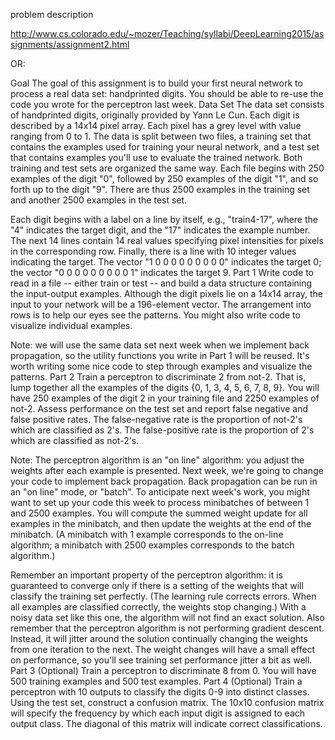 problem description


http://www.cs.colorado.edu/~mozer/Teaching/syllabi/DeepLearning2015/assignments/assignment2.html

OR:


Goal
The goal of this assignment is to build your first neural network to process a real data set:  handprinted digits.  You should be able to re-use the code you wrote for the perceptron last week.
Data Set
The data set consists of handprinted digits, originally provided  by Yann Le Cun.  Each digit is described by a 14x14 pixel array. Each pixel has a grey level with value ranging from 0 to 1.   The data is split between two files, a training set  that contains the examples used for training your neural network, and a test set that contains examples you'll use to evaluate the trained network.  Both training and test sets are organized the same way. Each file begins with 250 examples of the digit "0", followed by 250 examples of the digit "1", and so forth up to the digit "9". There are thus 2500 examples in the training set and another 2500 examples in the test set.  

Each digit begins with a label on a line by itself, e.g., "train4-17", where the "4" indicates the target digit, and the "17" indicates the example number. The next 14 lines contain 14 real values specifying pixel intensities for pixels in the corresponding row. Finally, there is a line with 10 integer values indicating the target.  The vector "1 0 0 0 0 0 0 0 0 0" indicates the target 0; the vector "0 0 0 0 0 0 0 0 0 1" indicates the target 9.
Part 1
Write code to read in a file -- either train or test -- and build a data structure containing the input-output examples.  Although the digit pixels lie on a 14x14 array, the input to your network will be a 196-element vector.  The arrangement into rows is to help our eyes see the patterns.  You might also write code to visualize individual examples.

Note: we will use the same data set next week when we implement back propagation, so the utility functions you write in Part 1 will be reused. It's worth writing some nice code to step through examples and visualize the patterns.
Part 2
Train a perceptron to discriminate 2 from not-2. That is, lump together all the examples of the digits {0, 1, 3, 4, 5, 6, 7, 8, 9}.  You will have 250 examples of the digit 2 in your training file and 2250 examples of not-2.  Assess performance on the test set and report false negative and false positive rates.  The false-negative rate is the proportion of not-2's which are classified as 2's. The false-positive rate is the proportion of 2's which are classified as not-2's.

Note: The perceptron algorithm is an "on line" algorithm:  you adjust the weights after each example is presented.  Next week, we're going to change your code to implement back propagation. Back propagation can be run in an "on line" mode, or "batch".  To anticipate next week's work, you might want to set up your code this week to process minibatches of between 1 and 2500 examples. You will compute the summed weight update for all examples in the minibatch, and then update the weights at the end of the minibatch.  (A minibatch with 1 example corresponds to the on-line algorithm; a minibatch with 2500 examples corresponds to the batch algorithm.)

Remember an important property of the perceptron algorithm:  it is guaranteed to converge only if there is a setting of the weights that will classify the training set perfectly.  (The learning rule corrects errors. When all examples are classified correctly, the weights stop changing.)  With a noisy data set like this one, the algorithm will not find an exact solution.  Also remember that the perceptron algorithm is not performing gradient descent. Instead, it will jitter around the solution continually changing the weights from one iteration to the next. The weight changes will have a small effect on performance, so you'll see training set performance jitter a bit as well.
Part 3 (Optional)
Train a perceptron to discriminate 8 from 0. You will have 500 training examples and 500 test examples.
Part 4 (Optional)
Train a perceptron with 10 outputs to classify the digits 0-9 into distinct classes. Using the test set, construct a confusion matrix.  The 10x10 confusion matrix will specify the frequency by which each input digit is assigned to each output class.  The diagonal of this matrix will indicate correct classifications.


